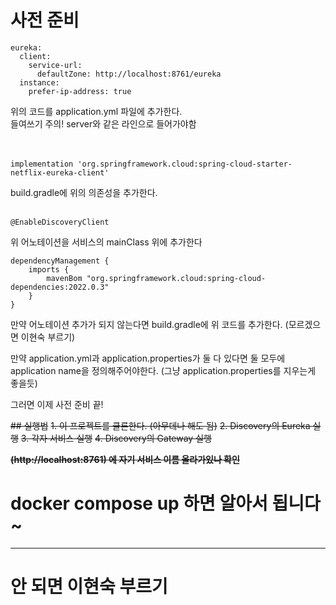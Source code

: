 # 사전 준비

```
eureka:
  client:
    service-url:
      defaultZone: http://localhost:8761/eureka
  instance:
    prefer-ip-address: true
```
위의 코드를 application.yml 파일에 추가한다. <br/>
들여쓰기 주의! server와 같은 라인으로 들어가야함 <br/>
<br/>
<br/>
```
implementation 'org.springframework.cloud:spring-cloud-starter-netflix-eureka-client'
```
build.gradle에 위의 의존성을 추가한다.
<br/>
<br/>
```
@EnableDiscoveryClient
```
위 어노테이션을 서비스의 mainClass 위에 추가한다
<br/>
```
dependencyManagement {
	imports {
		mavenBom "org.springframework.cloud:spring-cloud-dependencies:2022.0.3"
	}
}
```
만약 어노테이션 추가가 되지 않는다면 build.gradle에 위 코드를 추가한다. (모르겠으면 이현숙 부르기)

만약 application.yml과 application.properties가 둘 다 있다면 둘 모두에 application name을 정의해주어야한다. (그냥 application.properties를 지우는게 좋을듯)

그러면 이제 사전 준비 끝!


~~## 실행법~~
~~1. 이 프로젝트를 클론한다. (아무데나 해도 됨)~~
~~2. Discovery의 Eureka 실행~~
~~3. 각자 서비스 실행~~
~~4. Discovery의 Gateway 실행~~

~~**(http://localhost:8761) 에 자기 서비스 이름 올라가있나 확인**~~

# docker compose up 하면 알아서 됩니다~



<hr/>

# 안 되면 이현숙 부르기
